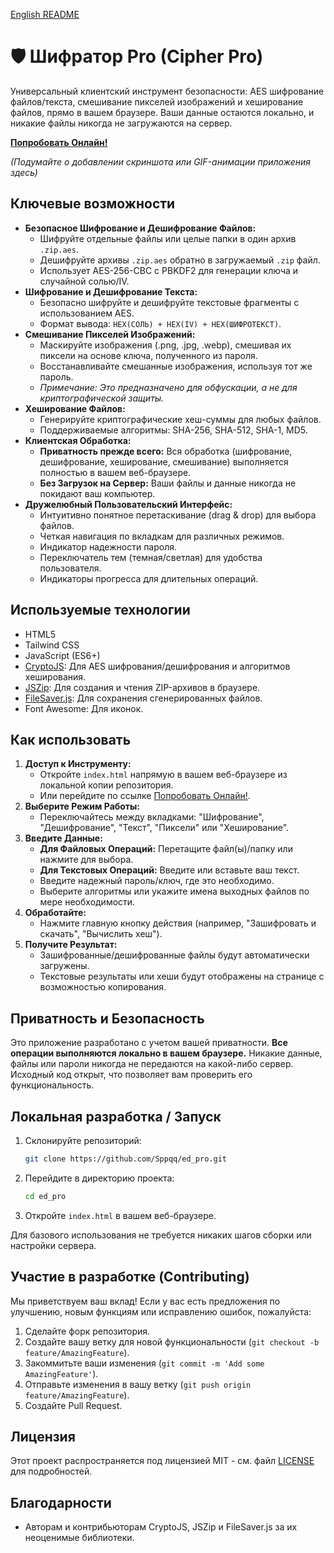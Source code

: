 [English README](README.md)

# 🛡️ Шифратор Pro (Cipher Pro)

Универсальный клиентский инструмент безопасности: AES шифрование файлов/текста, смешивание пикселей изображений и хеширование файлов, прямо в вашем браузере. Ваши данные остаются локально, и никакие файлы никогда не загружаются на сервер.

**[Попробовать Онлайн!](https://ed.sppq.site/)**

*(Подумайте о добавлении скриншота или GIF-анимации приложения здесь)*
<!-- ![Скриншот Шифратор Pro](link_to_your_screenshot.png) -->

## Ключевые возможности

*   **Безопасное Шифрование и Дешифрование Файлов:**
    *   Шифруйте отдельные файлы или целые папки в один архив `.zip.aes`.
    *   Дешифруйте архивы `.zip.aes` обратно в загружаемый `.zip` файл.
    *   Использует AES-256-CBC с PBKDF2 для генерации ключа и случайной солью/IV.
*   **Шифрование и Дешифрование Текста:**
    *   Безопасно шифруйте и дешифруйте текстовые фрагменты с использованием AES.
    *   Формат вывода: `HEX(СОЛЬ) + HEX(IV) + HEX(ШИФРОТЕКСТ)`.
*   **Смешивание Пикселей Изображений:**
    *   Маскируйте изображения (.png, .jpg, .webp), смешивая их пиксели на основе ключа, полученного из пароля.
    *   Восстанавливайте смешанные изображения, используя тот же пароль.
    *   *Примечание: Это предназначено для обфускации, а не для криптографической защиты.*
*   **Хеширование Файлов:**
    *   Генерируйте криптографические хеш-суммы для любых файлов.
    *   Поддерживаемые алгоритмы: SHA-256, SHA-512, SHA-1, MD5.
*   **Клиентская Обработка:**
    *   **Приватность прежде всего:** Вся обработка (шифрование, дешифрование, хеширование, смешивание) выполняется полностью в вашем веб-браузере.
    *   **Без Загрузок на Сервер:** Ваши файлы и данные никогда не покидают ваш компьютер.
*   **Дружелюбный Пользовательский Интерфейс:**
    *   Интуитивно понятное перетаскивание (drag & drop) для выбора файлов.
    *   Четкая навигация по вкладкам для различных режимов.
    *   Индикатор надежности пароля.
    *   Переключатель тем (темная/светлая) для удобства пользователя.
    *   Индикаторы прогресса для длительных операций.

## Используемые технологии

*   HTML5
*   Tailwind CSS
*   JavaScript (ES6+)
*   [CryptoJS](https://github.com/brix/crypto-js): Для AES шифрования/дешифрования и алгоритмов хеширования.
*   [JSZip](https://stuk.github.io/jszip/): Для создания и чтения ZIP-архивов в браузере.
*   [FileSaver.js](https://github.com/eligrey/FileSaver.js/): Для сохранения сгенерированных файлов.
*   Font Awesome: Для иконок.

## Как использовать

1.  **Доступ к Инструменту:**
    *   Откройте `index.html` напрямую в вашем веб-браузере из локальной копии репозитория.
    *   Или перейдите по ссылке [Попробовать Онлайн!](#).
2.  **Выберите Режим Работы:**
    *   Переключайтесь между вкладками: "Шифрование", "Дешифрование", "Текст", "Пиксели" или "Хеширование".
3.  **Введите Данные:**
    *   **Для Файловых Операций:** Перетащите файл(ы)/папку или нажмите для выбора.
    *   **Для Текстовых Операций:** Введите или вставьте ваш текст.
    *   Введите надежный пароль/ключ, где это необходимо.
    *   Выберите алгоритмы или укажите имена выходных файлов по мере необходимости.
4.  **Обработайте:**
    *   Нажмите главную кнопку действия (например, "Зашифровать и скачать", "Вычислить хеш").
5.  **Получите Результат:**
    *   Зашифрованные/дешифрованные файлы будут автоматически загружены.
    *   Текстовые результаты или хеши будут отображены на странице с возможностью копирования.

## Приватность и Безопасность

Это приложение разработано с учетом вашей приватности. **Все операции выполняются локально в вашем браузере.** Никакие данные, файлы или пароли никогда не передаются на какой-либо сервер. Исходный код открыт, что позволяет вам проверить его функциональность.

## Локальная разработка / Запуск

1.  Склонируйте репозиторий:
    ```bash
    git clone https://github.com/Sppqq/ed_pro.git
    ```
2.  Перейдите в директорию проекта:
    ```bash
    cd ed_pro
    ```
3.  Откройте `index.html` в вашем веб-браузере.

Для базового использования не требуется никаких шагов сборки или настройки сервера.

## Участие в разработке (Contributing)

Мы приветствуем ваш вклад! Если у вас есть предложения по улучшению, новым функциям или исправлению ошибок, пожалуйста:
1.  Сделайте форк репозитория.
2.  Создайте вашу ветку для новой функциональности (`git checkout -b feature/AmazingFeature`).
3.  Закоммитьте ваши изменения (`git commit -m 'Add some AmazingFeature'`).
4.  Отправьте изменения в вашу ветку (`git push origin feature/AmazingFeature`).
5.  Создайте Pull Request.

## Лицензия

Этот проект распространяется под лицензией MIT - см. файл [LICENSE](LICENSE) для подробностей.

## Благодарности

*   Авторам и контрибьюторам CryptoJS, JSZip и FileSaver.js за их неоценимые библиотеки.
